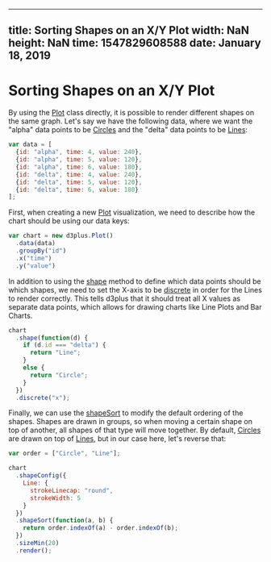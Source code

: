 ---
  title: Sorting Shapes on an X/Y Plot
  width: NaN
  height: NaN
  time: 1547829608588
  date: January 18, 2019
  ---

# Sorting Shapes on an X/Y Plot

By using the [Plot](https://github.com/d3plus/d3plus-plot#Plot) class directly, it is possible to render different shapes on the same graph. Let's say we have the following data, where we want the "alpha" data points to be [Circles](https://github.com/d3plus/d3plus-shape#Circle) and the "delta" data points to be [Lines](https://github.com/d3plus/d3plus-shape#Line):

```js
var data = [
  {id: "alpha", time: 4, value: 240},
  {id: "alpha", time: 5, value: 120},
  {id: "alpha", time: 6, value: 180},
  {id: "delta", time: 4, value: 240},
  {id: "delta", time: 5, value: 120},
  {id: "delta", time: 6, value: 180}
];
```

First, when creating a new [Plot](https://github.com/d3plus/d3plus-plot#Plot) visualization, we need to describe how the chart should be using our data keys:

```js
var chart = new d3plus.Plot()
  .data(data)
  .groupBy("id")
  .x("time")
  .y("value")
```

In addition to using the [shape](https://github.com/d3plus/d3plus-plot#Plot.shape) method to define which data points should be which shapes, we need to set the X-axis to be [discrete](https://github.com/d3plus/d3plus-plot#Plot.discrete) in order for the Lines to render correctly. This tells d3plus that it should treat all X values as separate data points, which allows for drawing charts like Line Plots and Bar Charts.

```js
chart
  .shape(function(d) {
    if (d.id === "delta") {
      return "Line";
    }
    else {
      return "Circle";
    }
  })
  .discrete("x");
```

Finally, we can use the [shapeSort](https://github.com/d3plus/d3plus-plot#Plot.shapeSort) to modify the default ordering of the shapes. Shapes are drawn in groups, so when moving a certain shape on top of another, all shapes of that type will move together. By default, [Circles](https://github.com/d3plus/d3plus-shape#Circle) are drawn on top of [Lines](https://github.com/d3plus/d3plus-shape#Line), but in our case here, let's reverse that:

```js
var order = ["Circle", "Line"];

chart
  .shapeConfig({
    Line: {
      strokeLinecap: "round",
      strokeWidth: 5
    }
  })
  .shapeSort(function(a, b) {
    return order.indexOf(a) - order.indexOf(b);
  })
  .sizeMin(20)
  .render();
```
